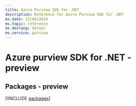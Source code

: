 ```yaml
---
title: Azure Purview SDK for .NET
description: Reference for Azure Purview SDK for .NET
ms.date: 12/04/2024
ms.topic: reference
ms.devlang: dotnet
ms.service: purview
---
```

# Azure purview SDK for .NET - preview
## Packages - preview
[!INCLUDE [packages](purview-index.md)]